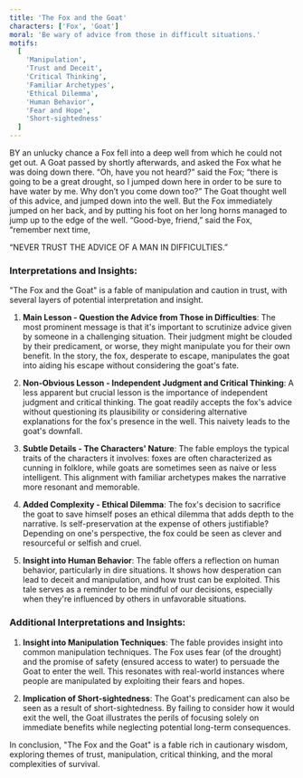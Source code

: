 ```yaml
---
title: 'The Fox and the Goat'
characters: ['Fox', 'Goat']
moral: 'Be wary of advice from those in difficult situations.'
motifs:
  [
    'Manipulation',
    'Trust and Deceit',
    'Critical Thinking',
    'Familiar Archetypes',
    'Ethical Dilemma',
    'Human Behavior',
    'Fear and Hope',
    'Short-sightedness'
  ]
---
```


BY an unlucky chance a Fox fell into a deep well from which he could not get out. A Goat passed by shortly afterwards, and asked the Fox what he was doing down there. “Oh, have you not heard?” said the Fox; “there is going to be a great drought, so I jumped down here in order to be sure to have water by me. Why don’t you come down too?” The Goat thought well of this advice, and jumped down into the well. But the Fox immediately jumped on her back, and by putting his foot on her long horns managed to jump up to the edge of the well. “Good-bye, friend,” said the Fox, “remember next time,

“NEVER TRUST THE ADVICE OF A MAN IN DIFFICULTIES.”

### Interpretations and Insights:

"The Fox and the Goat" is a fable of manipulation and caution in trust, with several layers of potential interpretation and insight.

1. **Main Lesson - Question the Advice from Those in Difficulties**: The most prominent message is that it's important to scrutinize advice given by someone in a challenging situation. Their judgment might be clouded by their predicament, or worse, they might manipulate you for their own benefit. In the story, the fox, desperate to escape, manipulates the goat into aiding his escape without considering the goat's fate.

2. **Non-Obvious Lesson - Independent Judgment and Critical Thinking**: A less apparent but crucial lesson is the importance of independent judgment and critical thinking. The goat readily accepts the fox's advice without questioning its plausibility or considering alternative explanations for the fox's presence in the well. This naivety leads to the goat's downfall.

3. **Subtle Details - The Characters' Nature**: The fable employs the typical traits of the characters it involves: foxes are often characterized as cunning in folklore, while goats are sometimes seen as naive or less intelligent. This alignment with familiar archetypes makes the narrative more resonant and memorable.

4. **Added Complexity - Ethical Dilemma**: The fox's decision to sacrifice the goat to save himself poses an ethical dilemma that adds depth to the narrative. Is self-preservation at the expense of others justifiable? Depending on one's perspective, the fox could be seen as clever and resourceful or selfish and cruel.

5. **Insight into Human Behavior**: The fable offers a reflection on human behavior, particularly in dire situations. It shows how desperation can lead to deceit and manipulation, and how trust can be exploited. This tale serves as a reminder to be mindful of our decisions, especially when they're influenced by others in unfavorable situations.

### Additional Interpretations and Insights:

1. **Insight into Manipulation Techniques**: The fable provides insight into common manipulation techniques. The Fox uses fear (of the drought) and the promise of safety (ensured access to water) to persuade the Goat to enter the well. This resonates with real-world instances where people are manipulated by exploiting their fears and hopes.

2. **Implication of Short-sightedness**: The Goat's predicament can also be seen as a result of short-sightedness. By failing to consider how it would exit the well, the Goat illustrates the perils of focusing solely on immediate benefits while neglecting potential long-term consequences.

In conclusion, "The Fox and the Goat" is a fable rich in cautionary wisdom, exploring themes of trust, manipulation, critical thinking, and the moral complexities of survival.
